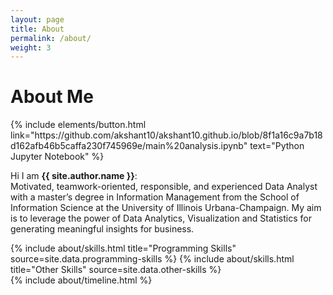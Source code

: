 ```yaml
---
layout: page
title: About
permalink: /about/
weight: 3
---
```


# **About Me**

<div class="right">
{% include elements/button.html link="https://github.com/akshant10/akshant10.github.io/blob/8f1a16c9a7b18d162afb46b5caffa230f745969e/main%20analysis.ipynb" text="Python Jupyter Notebook" %}
</div>

Hi I am **{{ site.author.name }}**:<br>
Motivated, teamwork-oriented, responsible, and experienced Data Analyst with a master’s degree in Information Management from the School of Information Science at the University of Illinois Urbana-Champaign. My aim is to leverage the power of Data Analytics, Visualization and Statistics for generating meaningful insights for business.

<div class="row">
{% include about/skills.html title="Programming Skills" source=site.data.programming-skills %}
{% include about/skills.html title="Other Skills" source=site.data.other-skills %}
</div>

<div class="row">
{% include about/timeline.html %}
</div>
